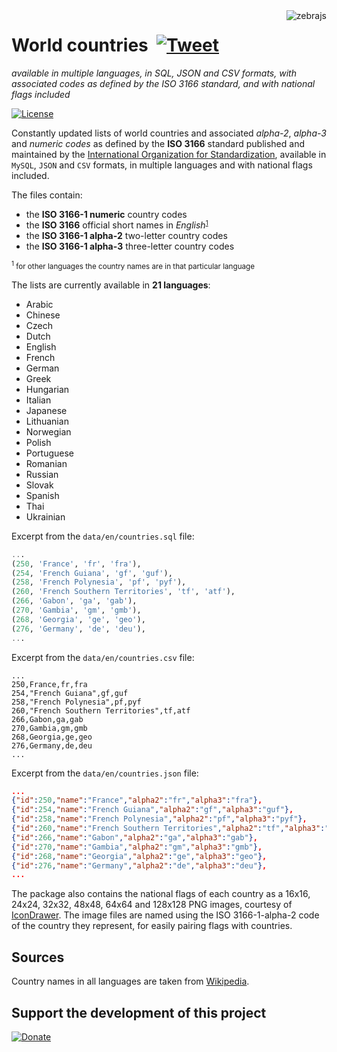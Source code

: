 <img src="https://raw.githubusercontent.com/stefangabos/zebrajs/master/docs/images/logo.png" alt="zebrajs" align="right">

# World countries &nbsp;[![Tweet](https://img.shields.io/twitter/url/http/shields.io.svg?style=social)](https://twitter.com/intent/tweet?text=Constantly%20updated%20lists%20of%20world%20countries%20and%20their%20ISO%203166%20codes,%20available%20in%20MySQL,%20JSON%20and%20CSV%20formats,%20in%20multiple%20languages%20and%20with%20national%20flags%20included&url=https://github.com/stefangabos/world_countries&via=stefangabos&hashtags=countries,flags,iso-3166)

*available in multiple languages, in SQL, JSON and CSV formats, with associated codes as defined by the ISO 3166 standard, and with national flags included*

[![License](https://img.shields.io/github/license/stefangabos/world_countries.svg)](https://github.com/stefangabos/world_countries/blob/master/LICENSE.md)

Constantly updated lists of world countries and associated *alpha-2*, *alpha-3* and *numeric codes* as defined by the **ISO 3166** standard published and maintained by the [International Organization for Standardization](https://www.iso.org/iso-3166-country-codes.html), available in `MySQL`, `JSON` and `CSV` formats, in multiple languages and with national flags included.

The files contain:

- the **ISO 3166-1 numeric** country codes
- the **ISO 3166** official short names in *English*<small><sup>[1](#footnote)</sup></small>
- the **ISO 3166-1 alpha-2** two-letter country codes
- the **ISO 3166-1 alpha-3** three-letter country codes

<small><a name="footnote"><sup>1</sup></a> for other languages the country names are in that particular language</small>

The lists are currently available in **21 languages**:

- Arabic
- Chinese
- Czech
- Dutch
- English
- French
- German
- Greek
- Hungarian
- Italian
- Japanese
- Lithuanian
- Norwegian
- Polish
- Portuguese
- Romanian
- Russian
- Slovak
- Spanish
- Thai
- Ukrainian

Excerpt from the `data/en/countries.sql` file:

```sql
...
(250, 'France', 'fr', 'fra'),
(254, 'French Guiana', 'gf', 'guf'),
(258, 'French Polynesia', 'pf', 'pyf'),
(260, 'French Southern Territories', 'tf', 'atf'),
(266, 'Gabon', 'ga', 'gab'),
(270, 'Gambia', 'gm', 'gmb'),
(268, 'Georgia', 'ge', 'geo'),
(276, 'Germany', 'de', 'deu'),
...
```

Excerpt from the `data/en/countries.csv` file:

```csv
...
250,France,fr,fra
254,"French Guiana",gf,guf
258,"French Polynesia",pf,pyf
260,"French Southern Territories",tf,atf
266,Gabon,ga,gab
270,Gambia,gm,gmb
268,Georgia,ge,geo
276,Germany,de,deu
...
```

Excerpt from the `data/en/countries.json` file:

```json
...
{"id":250,"name":"France","alpha2":"fr","alpha3":"fra"},
{"id":254,"name":"French Guiana","alpha2":"gf","alpha3":"guf"},
{"id":258,"name":"French Polynesia","alpha2":"pf","alpha3":"pyf"},
{"id":260,"name":"French Southern Territories","alpha2":"tf","alpha3":"atf"},
{"id":266,"name":"Gabon","alpha2":"ga","alpha3":"gab"},
{"id":270,"name":"Gambia","alpha2":"gm","alpha3":"gmb"},
{"id":268,"name":"Georgia","alpha2":"ge","alpha3":"geo"},
{"id":276,"name":"Germany","alpha2":"de","alpha3":"deu"},
...
```

The package also contains the national flags of each country as a 16x16, 24x24, 32x32, 48x48, 64x64 and 128x128 PNG images, courtesy of [IconDrawer](http://icondrawer.com/free.php). The image files are named using the ISO 3166-1-alpha-2 code of the country they represent, for easily pairing flags with countries.

## Sources

Country names in all languages are taken from [Wikipedia](https://en.wikipedia.org/wiki/ISO_3166-1).

## Support the development of this project

[![Donate](https://www.paypalobjects.com/en_US/i/btn/btn_donate_LG.gif)](https://www.paypal.com/cgi-bin/webscr?cmd=_s-xclick&hosted_button_id=BPBPYP293BRLC)
